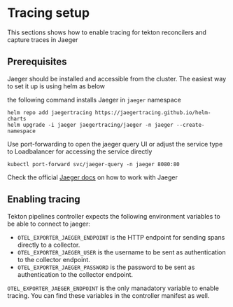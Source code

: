 # Tracing setup

This sections shows how to enable tracing for tekton reconcilers and
capture traces in Jaeger

## Prerequisites

Jaeger should be installed and accessible from the cluster. The easiest
way to set it up is using helm as below

the following command installs Jaeger in `jaeger` namespace

```
helm repo add jaegertracing https://jaegertracing.github.io/helm-charts
helm upgrade -i jaeger jaegertracing/jaeger -n jaeger --create-namespace
```

Use port-forwarding to open the jaeger query UI or adjust the service
type to Loadbalancer for accessing the service directly

```
kubectl port-forward svc/jaeger-query -n jaeger 8080:80
```

Check the official [Jaeger docs](https://www.jaegertracing.io/docs/) on how to work with Jaeger

## Enabling tracing

Tekton pipelines controller expects the following environment variables to be able to connect to jaeger:

* `OTEL_EXPORTER_JAEGER_ENDPOINT` is the HTTP endpoint for sending spans directly to a collector.
* `OTEL_EXPORTER_JAEGER_USER` is the username to be sent as authentication to the collector endpoint.
* `OTEL_EXPORTER_JAEGER_PASSWORD` is the password to be sent as authentication to the collector endpoint.

`OTEL_EXPORTER_JAEGER_ENDPOINT` is the only manadatory variable to enable tracing. You can find these variables in the controller manifest as well.
